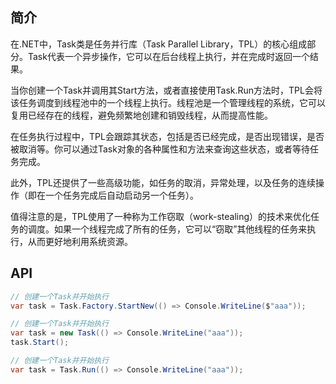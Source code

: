 ## 简介
在.NET中，Task类是任务并行库（Task Parallel Library，TPL）的核心组成部分。Task代表一个异步操作，它可以在后台线程上执行，并在完成时返回一个结果。

当你创建一个Task并调用其Start方法，或者直接使用Task.Run方法时，TPL会将该任务调度到线程池中的一个线程上执行。线程池是一个管理线程的系统，它可以复用已经存在的线程，避免频繁地创建和销毁线程，从而提高性能。

在任务执行过程中，TPL会跟踪其状态，包括是否已经完成，是否出现错误，是否被取消等。你可以通过Task对象的各种属性和方法来查询这些状态，或者等待任务完成。

此外，TPL还提供了一些高级功能，如任务的取消，异常处理，以及任务的连续操作（即在一个任务完成后自动启动另一个任务）。

值得注意的是，TPL使用了一种称为工作窃取（work-stealing）的技术来优化任务的调度。如果一个线程完成了所有的任务，它可以“窃取”其他线程的任务来执行，从而更好地利用系统资源。

## API
```csharp
// 创建一个Task并开始执行
var task = Task.Factory.StartNew(() => Console.WriteLine($"aaa"));

// 创建一个Task并开始执行
var task = new Task(() => Console.WriteLine("aaa"));
task.Start();

// 创建一个Task并开始执行
var task = Task.Run(() => Console.WriteLine("aaa"));
```